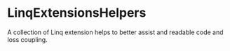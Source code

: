# LinqExtensionsHelpers
A collection of Linq extension helps to better assist and readable code and loss coupling.
